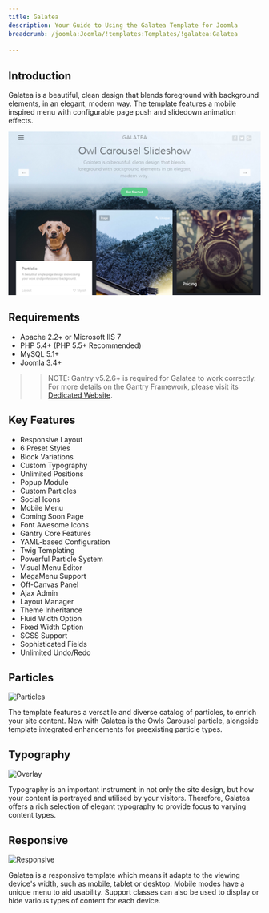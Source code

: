 ```yaml
---
title: Galatea
description: Your Guide to Using the Galatea Template for Joomla
breadcrumb: /joomla:Joomla/!templates:Templates/!galatea:Galatea

---
```


Introduction
-----

Galatea is a beautiful, clean design that blends foreground with background elements, in an elegant, modern way. The template features a mobile inspired menu with configurable page push and slidedown animation effects.

![](assets/galatea.png)

Requirements
-----

* Apache 2.2+ or Microsoft IIS 7
* PHP 5.4+ (PHP 5.5+ Recommended)
* MySQL 5.1+
* Joomla 3.4+

>> NOTE: Gantry v5.2.6+ is required for Galatea to work correctly. For more details on the Gantry Framework, please visit its [Dedicated Website](http://gantry.org).

Key Features
-----

* Responsive Layout
* 6 Preset Styles
* Block Variations
* Custom Typography
* Unlimited Positions
* Popup Module
* Custom Particles
* Social Icons
* Mobile Menu
* Coming Soon Page
* Font Awesome Icons 
* Gantry Core Features
* YAML-based Configuration
* Twig Templating
* Powerful Particle System
* Visual Menu Editor
* MegaMenu Support
* Off-Canvas Panel
* Ajax Admin
* Layout Manager
* Theme Inheritance
* Fluid Width Option
* Fixed Width Option
* SCSS Support
* Sophisticated Fields
* Unlimited Undo/Redo

## Particles

![Particles](ft-2.jpg)

The template features a versatile and diverse catalog of particles, to enrich your site content. New with Galatea is the Owls Carousel particle, alongside template integrated enhancements for preexisting particle types.

## Typography

![Overlay](ft-3.jpg)

Typography is an important instrument in not only the site design, but how your content is portrayed and utilised by your visitors. Therefore, Galatea offers a rich selection of elegant typography to provide focus to varying content types.

## Responsive

![Responsive](ft-4.jpg)

Galatea is a responsive template which means it adapts to the viewing device's width, such as mobile, tablet or desktop. Mobile modes have a unique menu to aid usability. Support classes can also be used to display or hide various types of content for each device.
